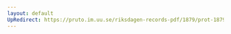 ```yaml
---
layout: default
UpRedirect: https://pruto.im.uu.se/riksdagen-records-pdf/1879/prot-1879--ak--029/prot-1879--ak--029_027.pdf
---
```

